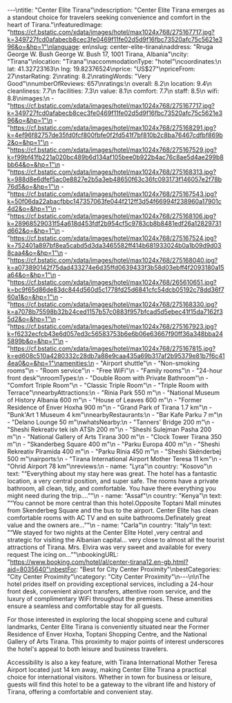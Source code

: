 ---\ntitle: "Center Elite Tirana"\ndescription: "Center Elite Tirana emerges as a standout choice for travelers seeking convenience and comfort in the heart of Tirana."\nfeaturedImage: "https://cf.bstatic.com/xdata/images/hotel/max1024x768/275167717.jpg?k=349727fcd0afabecb8cec3fe0469f11fe02d5d9f16fbc73520afc75c5621e396&o=&hp=1"\nlanguage: en\nslug: center-elite-tirana\naddress: "Rruga George W. Bush George W. Bush 17, 1001 Tirana, Albania"\ncity: "Tirana"\nlocation: "Tirana"\naccommodationType: "hotel"\ncoordinates:\n  lat: 41.32723163\n  lng: 19.82376524\nprice: "US$27"\npriceFrom: 27\nstarRating: 2\nrating: 8.2\nratingWords: "Very Good"\nnumberOfReviews: 657\nratings:\n  overall: 8.2\n  location: 9.4\n  cleanliness: 7.7\n  facilities: 7.3\n  value: 8.1\n  comfort: 7.7\n  staff: 8.5\n  wifi: 8.8\nimages:\n  - "https://cf.bstatic.com/xdata/images/hotel/max1024x768/275167717.jpg?k=349727fcd0afabecb8cec3fe0469f11fe02d5d9f16fbc73520afc75c5621e396&o=&hp=1"\n  - "https://cf.bstatic.com/xdata/images/hotel/max1024x768/275168291.jpg?k=4ef96f82757de35fd0fcf800fbfe0f2fd541f7bf810b2c8ba76467cdfbf869b2&o=&hp=1"\n  - "https://cf.bstatic.com/xdata/images/hotel/max1024x768/275167529.jpg?k=f99bf41fb221a020bc489b6d134af105bee0b922b4ac76c8ae5d4ae299b8bb64&o=&hp=1"\n  - "https://cf.bstatic.com/xdata/images/hotel/max1024x768/275168313.jpg?k=988d8e6dfef5ac0e8827e2b5a3eb48650f63c36fc093173f146057e2f78b76d5&o=&hp=1"\n  - "https://cf.bstatic.com/xdata/images/hotel/max1024x768/275167543.jpg?k=50f06da22abacfbbc147357063fe044f212ff3d54f66994f238960a17901c4d2&o=&hp=1"\n  - "https://cf.bstatic.com/xdata/images/hotel/max1024x768/275168106.jpg?k=28968529031f54a618d453fdf2b954cf5c9783cb8b8481edf26a12829731d662&o=&hp=1"\n  - "https://cf.bstatic.com/xdata/images/hotel/max1024x768/275167524.jpg?k=752401a897bf8ea5cabd5d3da3465582ff414b681933024b0a1b09d9d038caa4&o=&hp=1"\n  - "https://cf.bstatic.com/xdata/images/hotel/max1024x768/275168040.jpg?k=a073890142f75dad433274e6d35ffd0639433f3b58d03ebff4f2093180a15a64&o=&hp=1"\n  - "https://cf.bstatic.com/xdata/images/hotel/max1024x768/265610651.jpg?k=bc9f65d86de83dc844d560d5c1778fd25d6841cfc54dcb05192c78dd36f760a1&o=&hp=1"\n  - "https://cf.bstatic.com/xdata/images/hotel/max1024x768/275168330.jpg?k=a7078b75598b32b24ced1157b57c0883f957bfcad5d5ebec41f15da7162f35d2&o=&hp=1"\n  - "https://cf.bstatic.com/xdata/images/hotel/max1024x768/275167923.jpg?k=f6232ecfcb43e6d057ed3c56583753b6e6b06e63667f90ff36a348bba245899b&o=&hp=1"\n  - "https://cf.bstatic.com/xdata/images/hotel/max1024x768/275167815.jpg?k=ed608c510a4280332c28db7a88e9caa435a69b317af2b95379e81b7f6c414ea0&o=&hp=1"\namenities:\n  - "Airport shuttle"\n  - "Non-smoking rooms"\n  - "Room service"\n  - "Free WiFi"\n  - "Family rooms"\n  - "24-hour front desk"\nroomTypes:\n  - "Double Room with Private Bathroom"\n  - "Comfort Triple Room"\n  - "Classic Triple Room"\n  - "Triple Room with Terrace"\nnearbyAttractions:\n  - "Rinia Park 550 m"\n  - "National Museum of History Albania 600 m"\n  - "House of Leaves 600 m"\n  - "Former Residence of Enver Hoxha 900 m"\n  - "Grand Park of Tirana 1.7 km"\n  - "Bunk'Art 1 Museum 4 km"\nnearbyRestaurants:\n  - "Bar Kafe Parku 7 m"\n  - "Delano Lounge 50 m"\nwhatsNearby:\n  - "Tanners' Bridge 200 m"\n  - "Sheshi Rekreativ tek ish ATSh 200 m"\n  - "Sheshi Sulejman Pasha 200 m"\n  - "National Gallery of Arts Tirana 300 m"\n  - "Clock Tower Tirana 350 m"\n  - "Skanderbeg Square 400 m"\n  - "Parku Europa 400 m"\n  - "Sheshi Rekreativ Piramida 400 m"\n  - "Parku Rinia 450 m"\n  - "Sheshi Skënderbej 500 m"\nairports:\n  - "Tirana International Airport Mother Teresa 11 km"\n  - "Ohrid Airport 78 km"\nreviews:\n  - name: "Lyra"\n    country: "Kosovo"\n    text: "“Everything about my stay here was great. The hotel has a fantastic location, a very central position, and super safe. The rooms have a private bathroom, all clean, tidy, and comfortable. You have there everything you might need during the trip....”"\n  - name: "Assaf"\n    country: "Kenya"\n    text: "“You cannot be more central than this hotel.Opposite Toptani Mall minutes from Skenderbeg Square and the bus to the airport.
Center Elite has clean comfortable rooms with AC TV and en suite bathrooms.Definately great value and the owners are...”"\n  - name: "Carla"\n    country: "Italy"\n    text: "“We stayed for two nights at the Center Elite Hotel ,very central and strategic for visiting the Albanian capital... very close to almost all the tourist attractions of Tirana. Mrs. Elvira was very sweet and available for every request The icing on...”"\nbookingURL: "https://www.booking.com/hotel/al/center-tirana12.en-gb.html?aid=8035640"\nbestFor: "Best for City Center Proximity"\nbestCategories: "City Center Proximity"\ncategory: "City Center Proximity"\n---\n\nThe hotel prides itself on providing exceptional services, including a 24-hour front desk, convenient airport transfers, attentive room service, and the luxury of complimentary WiFi throughout the premises. These amenities ensure a seamless and comfortable stay for all guests.

For those interested in exploring the local shopping scene and cultural landmarks, Center Elite Tirana is conveniently situated near the Former Residence of Enver Hoxha, Toptani Shopping Centre, and the National Gallery of Arts Tirana. This proximity to major points of interest underscores the hotel's appeal to both leisure and business travelers.

Accessibility is also a key feature, with Tirana International Mother Teresa Airport located just 14 km away, making Center Elite Tirana a practical choice for international visitors. Whether in town for business or leisure, guests will find this hotel to be a gateway to the vibrant life and history of Tirana, offering a comfortable and convenient stay.